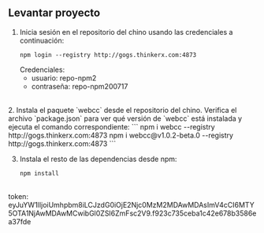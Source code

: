 ## Levantar proyecto

1. Inicia sesión en el repositorio del chino usando las credenciales a continuación:
   ```
   npm login --registry http://gogs.thinkerx.com:4873
   ```
   Credenciales:
   - usuario: repo-npm2 
   - contraseña: repo-npm200717
<br>
2. Instala el paquete `webcc` desde el repositorio del chino. Verifica el archivo `package.json` para ver qué versión de `webcc` está instalada y ejecuta el comando correspondiente:
   ```
   npm i webcc --registry http://gogs.thinkerx.com:4873
   npm i webcc@v1.0.2-beta.0 --registry http://gogs.thinkerx.com:4873
   ```
<br>

3. Instala el resto de las dependencias desde npm:
   ```
   npm install
   ```

<br>
token: eyJuYW1lIjoiUmhpbm8iLCJzdG0iOjE2Njc0MzM2MDAwMDAsImV4cCI6MTY5OTA1NjAwMDAwMCwibGl0ZSI6ZmFsc2V9.f923c735ceba1c42e678b3586ea37fde